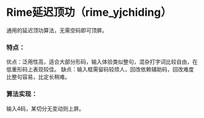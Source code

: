 # Rime延迟顶功（rime_yjchiding）
通用的延迟顶功算法，无需空码即可顶屏。
### 特点：
优点：泛用性高，适合大部分形码，输入体验类似整句，混杂打字词比较自由，在低重形码上表现较佳。
缺点：输入框需留码较烦人，回改依赖辅助码，回改难度比整句容易，比定长稍难。
### 算法实现：
输入4码，某切分无变动则上屏。
